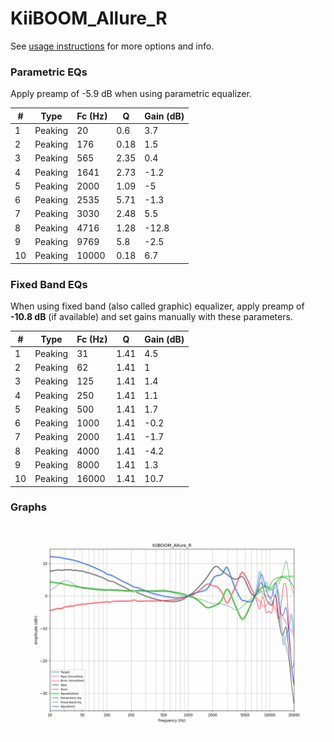 # KiiBOOM_Allure_R
See [usage instructions](https://github.com/jaakkopasanen/AutoEq#usage) for more options and info.

### Parametric EQs
Apply preamp of -5.9 dB when using parametric equalizer.

|   # | Type    |   Fc (Hz) |    Q |   Gain (dB) |
|-----|---------|-----------|------|-------------|
|   1 | Peaking |        20 | 0.6  |         3.7 |
|   2 | Peaking |       176 | 0.18 |         1.5 |
|   3 | Peaking |       565 | 2.35 |         0.4 |
|   4 | Peaking |      1641 | 2.73 |        -1.2 |
|   5 | Peaking |      2000 | 1.09 |        -5   |
|   6 | Peaking |      2535 | 5.71 |        -1.3 |
|   7 | Peaking |      3030 | 2.48 |         5.5 |
|   8 | Peaking |      4716 | 1.28 |       -12.8 |
|   9 | Peaking |      9769 | 5.8  |        -2.5 |
|  10 | Peaking |     10000 | 0.18 |         6.7 |

### Fixed Band EQs
When using fixed band (also called graphic) equalizer, apply preamp of **-10.8 dB** (if available) and set gains manually with these parameters.

|   # | Type    |   Fc (Hz) |    Q |   Gain (dB) |
|-----|---------|-----------|------|-------------|
|   1 | Peaking |        31 | 1.41 |         4.5 |
|   2 | Peaking |        62 | 1.41 |         1   |
|   3 | Peaking |       125 | 1.41 |         1.4 |
|   4 | Peaking |       250 | 1.41 |         1.1 |
|   5 | Peaking |       500 | 1.41 |         1.7 |
|   6 | Peaking |      1000 | 1.41 |        -0.2 |
|   7 | Peaking |      2000 | 1.41 |        -1.7 |
|   8 | Peaking |      4000 | 1.41 |        -4.2 |
|   9 | Peaking |      8000 | 1.41 |         1.3 |
|  10 | Peaking |     16000 | 1.41 |        10.7 |

### Graphs
![](./KiiBOOM_Allure_R.png)
